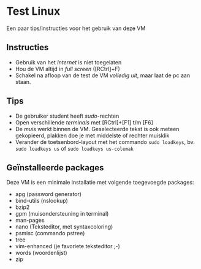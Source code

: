 # Test Linux

Een paar tips/instructies voor het gebruik van deze VM

## Instructies

- Gebruik van het _Internet_ is niet toegelaten
- Hou de VM altijd in _full screen_ ([RCtrl]+F)
- Schakel na afloop van de test de VM _volledig uit_, maar laat de pc aan staan.

## Tips

- De gebruiker student heeft _sudo_-rechten
- Open verschillende _terminals_ met [RCtrl]+[F1] t/m [F6]
- De _muis_ werkt binnen de VM. Geselecteerde tekst is ook meteen gekopieerd, plakken doe je met middelste of rechter muisklik
- Verander de toetsenbord-layout met het commando `sudo loadkeys`, bv. `sudo loadkeys us` of `sudo loadkeys us-colemak`

## Geïnstalleerde packages

Deze VM is een minimale installatie met volgende toegevoegde packages:

- apg (password generator)
- bind-utils (nslookup)
- bzip2
- gpm (muisondersteuning in terminal)
- man-pages
- nano (Teksteditor, met syntaxcoloring)
- psmisc (commando pstree)
- tree
- vim-enhanced (je favoriete teksteditor ;-)
- words (woordenlijst)
- zip

